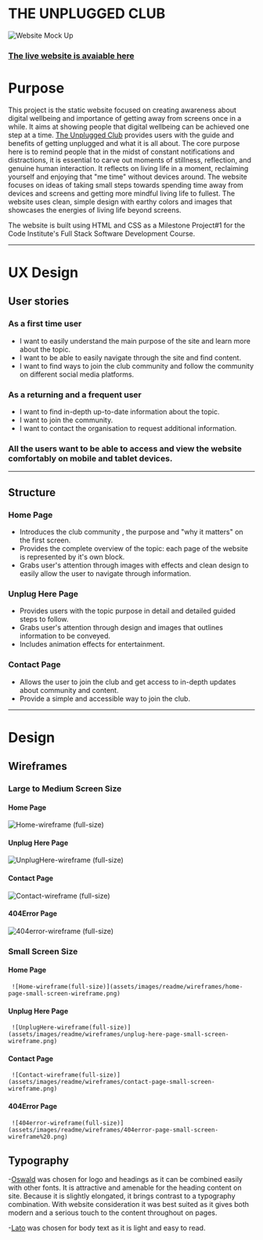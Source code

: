 # THE UNPLUGGED CLUB
![Website Mock Up](assets/images/readme/mockup.png)

### [The live website is avaiable here](https://gayatrig19.github.io/the-unplugged-club/index.html)

# Purpose
This project is the static website focused on creating awareness about digital wellbeing and importance of getting away from screens once in a while. It aims at showing people that digital wellbeing can be achieved one step at a time. [The Unplugged Club](https://gayatrig19.github.io/the-unplugged-club/index.html) provides users with the guide and benefits of getting unplugged and what it is all about. 
The core purpose here is to remind people that in the midst of constant notifications and distractions, it is essential to carve out moments of stillness, reflection, and genuine human interaction. It reflects on living life in a moment, reclaiming yourself and enjoying that "me time" without devices around. The website focuses on ideas of taking small steps towards spending time away from devices and screens and getting more mindful living life to fullest. The website uses clean, simple design with earthy colors and images that showcases the energies of living life beyond screens.

The website is built using HTML and CSS as a Milestone Project#1 for the Code Institute's Full Stack Software Development Course.

------
# UX Design
## User stories
### As a **first time user**

- I want to easily understand the main purpose of the site and learn more about the topic.
- I want to be able to easily navigate through the site and find content.
- I want to find ways to join the club community and follow the community on different social media platforms.

### As a **returning** and a **frequent user**

- I want to find in-depth up-to-date information about the topic.
- I want to join the community.
- I want to contact the organisation to request additional information.

### All the users want to be able to access and view the website comfortably on mobile and tablet devices.

----
## Structure
### Home Page
- Introduces the club community , the purpose and "why it matters" on the first screen.
- Provides the complete overview of the topic: each page of the website is represented by it's own block.
- Grabs user's attention through images with effects and clean design to easily allow the user to navigate through information.

### Unplug Here Page
- Provides users with the topic purpose in detail and detailed guided steps to follow.
- Grabs user's attention through design and images that outlines information to be conveyed.
- Includes animation effects for entertainment.

### Contact Page
- Allows the user to join the club and get access to in-depth updates about community and content.
- Provide a simple and accessible way to join the club.
  
----

# Design
## Wireframes
### **Large to Medium Screen Size**

#### **Home Page**
![Home-wireframe (full-size)](assets/images/readme/wireframes/home-page-wireframe.png)

#### **Unplug Here Page**
![UnplugHere-wireframe (full-size)](assets/images/readme/wireframes/unplug-here-page-wireframe.png)

#### **Contact Page**
 ![Contact-wireframe (full-size)](assets/images/readme/wireframes/contact-page-wireframe.png)

#### **404Error Page**
![404error-wireframe (full-size)](assets/images/readme/wireframes/404error-page-wireframe%20.png)


### **Small Screen Size**

#### **Home Page**

     ![Home-wireframe(full-size)](assets/images/readme/wireframes/home-page-small-screen-wireframe.png)

#### **Unplug Here Page**

     ![UnplugHere-wireframe(full-size)](assets/images/readme/wireframes/unplug-here-page-small-screen-wireframe.png)

#### **Contact Page**

     ![Contact-wireframe(full-size)](assets/images/readme/wireframes/contact-page-small-screen-wireframe.png)

#### **404Error Page**

     ![404error-wireframe(full-size)](assets/images/readme/wireframes/404error-page-small-screen-wireframe%20.png)

## Typography

-[Oswald](https://fonts.google.com/specimen/Oswald) was chosen for logo and headings as it can be combined easily with other fonts. It is attractive and amenable for the heading content on site. Because it is slightly elongated, it brings contrast to a typography combination. With website consideration it was best suited as it gives both modern and a serious touch to the content throughout on pages.

-[Lato](https://fonts.google.com/specimen/Lato) was chosen for body text as it is light and easy to read.

  
















 

 
     


 

 



































